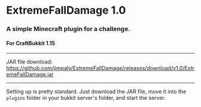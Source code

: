 # ExtremeFallDamage 1.0
### A simple Minecraft plugin for a challenge.
#### For CraftBukkit 1.15
***
JAR file download: https://github.com/jimpaly/ExtremeFallDamage/releases/download/v1.0/ExtremeFallDamage.jar
***
Setting up is pretty standard. Just download the JAR file, move it into the `plugins` folder in your bukkit server's folder, and start the server.

